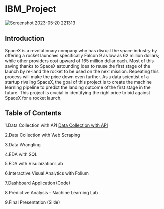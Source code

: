 # IBM_Project

![Screenshot 2023-05-20 221313](https://github.com/AugustinRajkumar16/IBM_Project/assets/80875535/2d3ea8ba-36ef-45ae-8e2e-cf95ba5296e3)

## Introduction
SpaceX is a revolutionary company who has disrupt the space industry by offering a rocket launches specifically Falcon 9 as low as 62 million dollars; while other providers cost upward of 165 million dollar each. Most of this saving thanks to SpaceX astounding idea to reuse the first stage of the launch by re-land the rocket to be used on the next mission. Repeating this process will make the price down even further. As a data scientist of a startup rivaling SpaceX, the goal of this project is to create the machine learning pipeline to predict the landing outcome of the first stage in the future. This project is crucial in identifying the right price to bid against SpaceX for a rocket launch.

## Table of Contents
1.Data Collection with API [Data Collection with API](https://github.com/AugustinRajkumar16/IBM_Project/blob/main/Data%20Collection%20API.ipynb)

2.Data Collection with Web Scraping

3.Data Wrangling

4.EDA with SQL

5.EDA with Visulaization Lab

6.Interactive Visual Analytics with Folium

7.Dashboard Application (Code)

8.Predictive Analysis - Machine Learning Lab

9.Final Presentation (Slide)
